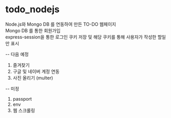 # todo_nodejs

Node.js와 Mongo DB 를 연동하여 만든 TO-DO 웹페이지  
Mongo DB 를 통한 회원가입  
express-session을 통한 로그인 쿠키 저장 및 해당 쿠키를 통해 사용자가 작성한 할일만 표시  

-- 다음 예정
1. 즐겨찾기
2. 구글 및 네이버 계정 연동
3. 사진 올리기 (multer)

-- 미정
1. passport
2. env
3. 웹 스크롤링
